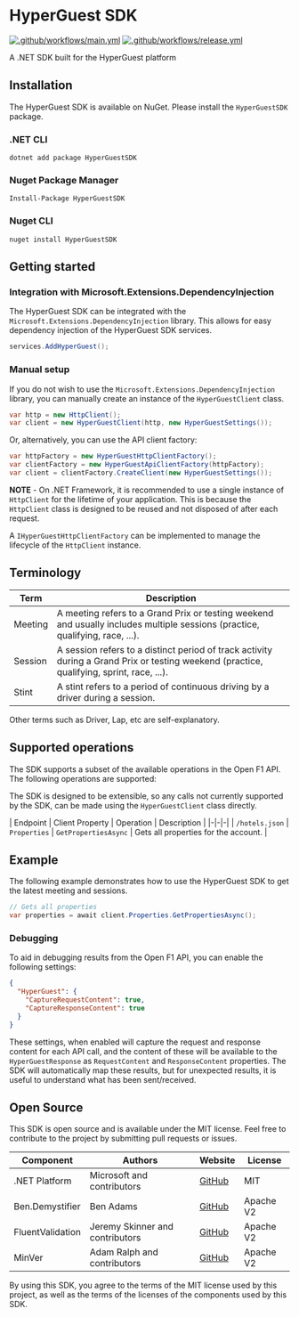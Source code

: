 # HyperGuest SDK

[![.github/workflows/main.yml](https://github.com/IngeniumSE/HyperGuestSDK/actions/workflows/main.yml/badge.svg)](https://github.com/IngeniumSE/HyperGuestSDK/actions/workflows/main.yml) [![.github/workflows/release.yml](https://github.com/IngeniumSE/HyperGuestSDK/actions/workflows/release.yml/badge.svg)](https://github.com/IngeniumSE/HyperGuestSDK/actions/workflows/release.yml)

A .NET SDK built for the HyperGuest platform

## Installation

The HyperGuest SDK is available on NuGet. Please install the `HyperGuestSDK` package.

### .NET CLI

```
dotnet add package HyperGuestSDK
```

### Nuget Package Manager

```
Install-Package HyperGuestSDK
```

### Nuget CLI

```
nuget install HyperGuestSDK
```

## Getting started

### Integration with Microsoft.Extensions.DependencyInjection

The HyperGuest SDK can be integrated with the `Microsoft.Extensions.DependencyInjection` library. This allows for easy dependency injection of the HyperGuest SDK services.

```csharp
services.AddHyperGuest();
```

### Manual setup

If you do not wish to use the `Microsoft.Extensions.DependencyInjection` library, you can manually create an instance of the `HyperGuestClient` class.

```csharp
var http = new HttpClient();
var client = new HyperGuestClient(http, new HyperGuestSettings());
```

Or, alternatively, you can use the API client factory:

```csharp
var httpFactory = new HyperGuestHttpClientFactory();
var clientFactory = new HyperGuestApiClientFactory(httpFactory);
var client = clientFactory.CreateClient(new HyperGuestSettings());
```

**NOTE** - On .NET Framework, it is recommended to use a single instance of `HttpClient` for the lifetime of your application. This is because the `HttpClient` class is designed to be reused and not disposed of after each request.

A `IHyperGuestHttpClientFactory` can be implemented to manage the lifecycle of the `HttpClient` instance.

## Terminology

| Term | Description |
|-|-|
| Meeting | A meeting refers to a Grand Prix or testing weekend and usually includes multiple sessions (practice, qualifying, race, ...). |
| Session | A session refers to a distinct period of track activity during a Grand Prix or testing weekend (practice, qualifying, sprint, race, ...). |
| Stint | A stint refers to a period of continuous driving by a driver during a session. |

Other terms such as Driver, Lap, etc are self-explanatory.

## Supported operations

The SDK supports a subset of the available operations in the Open F1 API. The following operations are supported:

The SDK is designed to be extensible, so any calls not currently supported by the SDK, can be made using the `HyperGuestClient` class directly.

| Endpoint | Client Property | Operation | Description |
|-|-|-|
| `/hotels.json` | `Properties` | `GetPropertiesAsync` | Gets all properties for the account. |

## Example

The following example demonstrates how to use the HyperGuest SDK to get the latest meeting and sessions.

```csharp
// Gets all properties
var properties = await client.Properties.GetPropertiesAsync();
```

### Debugging

To aid in debugging results from the Open F1 API, you can enable the following settings:

```json
{
  "HyperGuest": {
    "CaptureRequestContent": true,
    "CaptureResponseContent": true
  }
}
```

These settings, when enabled will capture the request and response content for each API call, and the content of these will be available to the `HyperGuestResponse` as `RequestContent` and `ResponseContent` properties. The SDK will automatically map these results, but for unexpected results, it is useful to understand what has been sent/received.

## Open Source

This SDK is open source and is available under the MIT license. Feel free to contribute to the project by submitting pull requests or issues.

| Component | Authors | Website | License |
|-----------|---------|---------|---------|
| .NET Platform | Microsoft and contributors | [GitHub](https://github.com/dotnet) | MIT |
| Ben.Demystifier | Ben Adams | [GitHub](https://github.com/benaadams/Ben.Demystifier) | Apache V2 |
| FluentValidation | Jeremy Skinner and contributors | [GitHub](https://github.com/FluentValidation/FluentValidation) | Apache V2 |
| MinVer | Adam Ralph and contributors | [GitHub](https://github.com/adamralph/minver) | Apache V2 |

By using this SDK, you agree to the terms of the MIT license used by this project, as well as the terms of the licenses of the components used by this SDK.
